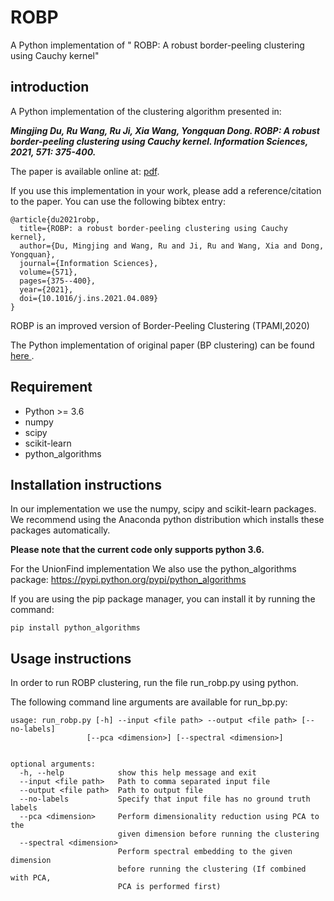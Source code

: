 # ROBP #

A Python implementation of " ROBP: A robust border-peeling clustering using Cauchy kernel"

## introduction ##

A Python implementation of the clustering algorithm presented in:

   <b><i> Mingjing Du, Ru Wang, Ru Ji, Xia Wang, Yongquan Dong. ROBP: A robust border-peeling clustering using Cauchy kernel. Information Sciences, 2021, 571: 375-400.</i></b>

The paper is available online at: <a href="https://dumingjing.github.io/publication/2021-ins-robp-dumj/2021-ins-robp-dumj.pdf" target="_blank">pdf</a>. 


If you use this implementation in your work, please add a reference/citation to the paper. You can use the following bibtex entry:

```
@article{du2021robp,
  title={ROBP: a robust border-peeling clustering using Cauchy kernel},
  author={Du, Mingjing and Wang, Ru and Ji, Ru and Wang, Xia and Dong, Yongquan},
  journal={Information Sciences},
  volume={571},
  pages={375--400},
  year={2021},
  doi={10.1016/j.ins.2021.04.089}
}
```

ROBP is an improved version of Border-Peeling Clustering (TPAMI,2020)

The  Python implementation of original paper (BP clustering) can be found  <a href="https://github.com/nadavbar/BorderPeelingClustering" target="_blank"> here </a>.


## Requirement ##

* Python >= 3.6
* numpy
* scipy
* scikit-learn
* python_algorithms


## Installation instructions ##

In our implementation we use the numpy, scipy and scikit-learn packages.
We recommend using the Anaconda python distribution which installs these packages automatically.

**Please note that the current code only supports python 3.6.**

For the UnionFind implementation We also use the python_algorithms package: https://pypi.python.org/pypi/python_algorithms

If you are using the pip package manager, you can install it by running the command:

```
pip install python_algorithms
```

## Usage instructions ##

In order to run  ROBP clustering, run the file run_robp.py using python.

The following command line arguments are available for run_bp.py:

```
usage: run_robp.py [-h] --input <file path> --output <file path> [--no-labels]
                 [--pca <dimension>] [--spectral <dimension>]


optional arguments:
  -h, --help            show this help message and exit
  --input <file path>   Path to comma separated input file
  --output <file path>  Path to output file
  --no-labels           Specify that input file has no ground truth labels
  --pca <dimension>     Perform dimensionality reduction using PCA to the
                        given dimension before running the clustering
  --spectral <dimension>
                        Perform spectral embedding to the given dimension
                        before running the clustering (If combined with PCA,
                        PCA is performed first)

```

